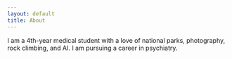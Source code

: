 ```yaml
---
layout: default
title: About
---
```


I am a 4th-year medical student with a love of national parks, photography, rock climbing, and AI. I am pursuing a career in psychiatry.
